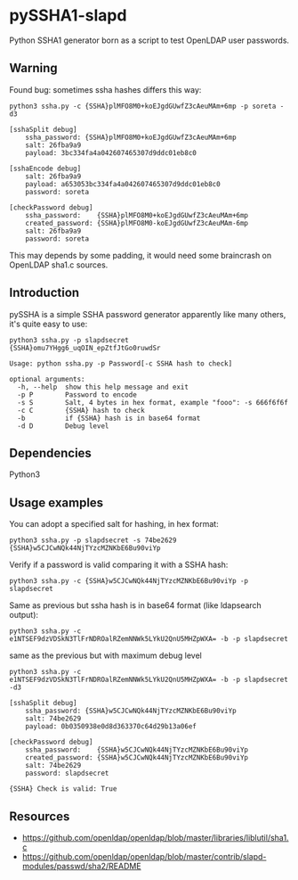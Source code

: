 # pySSHA1-slapd
Python SSHA1 generator born as a script to test OpenLDAP user passwords.

Warning
-------
Found bug: sometimes ssha hashes differs this way:
````
python3 ssha.py -c {SSHA}plMFO8M0+koEJgdGUwfZ3cAeuMAm+6mp -p soreta -d3

[sshaSplit debug]
	ssha_password: {SSHA}plMFO8M0+koEJgdGUwfZ3cAeuMAm+6mp 
	salt: 26fba9a9 
	payload: 3bc334fa4a042607465307d9ddc01eb8c0

[sshaEncode debug]
 	salt: 26fba9a9 
	payload: a653053bc334fa4a042607465307d9ddc01eb8c0
	password: soreta

[checkPassword debug]
 	ssha_password:    {SSHA}plMFO8M0+koEJgdGUwfZ3cAeuMAm+6mp
	created_password: {SSHA}plMFO8M0-koEJgdGUwfZ3cAeuMAm-6mp
	salt: 26fba9a9
	password: soreta
````
This may depends by some padding, it would need some braincrash on OpenLDAP sha1.c sources.

Introduction
------------
pySSHA is a simple SSHA password generator apparently like many others, it's quite easy to use:
````
python3 ssha.py -p slapdsecret
{SSHA}omu7YHgg6_uqOIN_epZtfJtGo0ruwdSr 

Usage: python ssha.py -p Password[-c SSHA hash to check]

optional arguments:
  -h, --help  show this help message and exit
  -p P        Password to encode
  -s S        Salt, 4 bytes in hex format, example "fooo": -s 666f6f6f
  -c C        {SSHA} hash to check
  -b          if {SSHA} hash is in base64 format
  -d D        Debug level

````

Dependencies
------------
Python3

Usage examples
--------------

You can adopt a specified salt for hashing, in hex format:
````
python3 ssha.py -p slapdsecret -s 74be2629
{SSHA}w5CJCwNQk44NjTYzcMZNKbE6Bu90viYp 
````

Verify if a password is valid comparing it with a SSHA hash:
````
python3 ssha.py -c {SSHA}w5CJCwNQk44NjTYzcMZNKbE6Bu90viYp -p slapdsecret
````

Same as previous but ssha hash is in base64 format (like ldapsearch output):
````
python3 ssha.py -c e1NTSEF9dzVDSkN3TlFrNDROalRZemNNWk5LYkU2QnU5MHZpWXA= -b -p slapdsecret
````

same as the previous but with maximum debug level
````
python3 ssha.py -c e1NTSEF9dzVDSkN3TlFrNDROalRZemNNWk5LYkU2QnU5MHZpWXA= -b -p slapdsecret -d3

[sshaSplit debug]
	ssha_password: {SSHA}w5CJCwNQk44NjTYzcMZNKbE6Bu90viYp 
	salt: 74be2629 
	payload: 0b0350938e0d8d363370c64d29b13a06ef

[checkPassword debug]
 	ssha_password:    {SSHA}w5CJCwNQk44NjTYzcMZNKbE6Bu90viYp
	created_password: {SSHA}w5CJCwNQk44NjTYzcMZNKbE6Bu90viYp
	salt: 74be2629
	password: slapdsecret

{SSHA} Check is valid: True
````

Resources
---------
- https://github.com/openldap/openldap/blob/master/libraries/liblutil/sha1.c
- https://github.com/openldap/openldap/blob/master/contrib/slapd-modules/passwd/sha2/README
